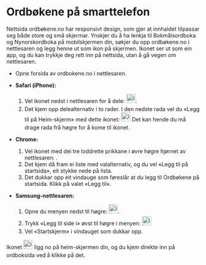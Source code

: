 # Ordbøkene på smarttelefon
Nettsida ordbøkene.no har responsivt design, som gjer at innhaldet tilpassar seg både store og små skjermar. Ynskjer du å ha lenkja til Bokmålsordboka og Nynorskordboka på mobilskjermen din, søkjer du opp ordbøkene.no i nettlesaren og legg henne ut som ikon på skjermen. Ikonet ser ut som ein app, og du kan trykkje deg rett inn på nettsida, utan å gå vegen om nettlesaren.


*   Opne forsida av ordbokene.no i nettlesaren.
*   **Safari (iPhone):**
    1.   Vel ikonet nedst i nettlesaren for å dele: <img style="display:inline; margin-bottom: .5em" alt="icon" src="/icons/MaterialSymbolsIosShareRounded.svg" width="24" height="24">.
    2.   Det kjem opp delealternativ i to rader. I den nedste rada vel du «Legg til på Heim-skjerm» med dette ikonet: <img style="display:inline; margin-bottom: .5em" alt="icon" src="/icons/MaterialSymbolsAddBoxRounded.svg" width="24" height="24"> Det kan hende du må drage rada frå høgre for å kome til ikonet.


*   **Chrome:**
    1.   Vel ikonet med dei tre loddrette prikkane i øvre høgre hjørnet av nettlesaren: .
    2.  Det kjem då fram ei liste med valalternativ, og du vel «Legg til på startsida», eit stykke nede på lista.
    3. Det dukkar opp eit vindauge som føreslår at du legg til Ordbøkene på startsida. Klikk på valet «Legg til».


*   **Samsung-nettlesaren:**
    1. Opne du menyen nedst til høgre: <img style="display:inline; margin-bottom: .5em" alt="ikon" src="/icons/SystemUiconsMenuHamburger.svg" width="24" height="24">.
    2. Trykk «Legg til side i» øvst til høgre i menyen: <img style="display:inline; margin-bottom: .5em" alt="ikon" src="/icons/SystemUiconsPlus.svg" width="24" height="24">
    3. Vel «Startskjerm» i vindauget som dukkar opp.

Ikonet <img style="display:inline; margin-bottom: .5em" alt="ikon" src="/favicon.ico" width="24" height="24">  ligg no på heim-skjermen din, og du kjem direkte inn på ordboksida ved å klikke på det.